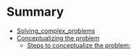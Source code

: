 # Summary

* [Solving_complex_problems](README.md)
* [Conceptualizing the problem](conceptualizing_the_problem\README.md)
  * [Steps to conceptualize the problem:](conceptualizing_the_problem\steps_to_conceptualize_the_problem.md)
